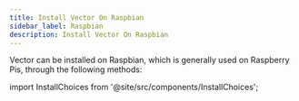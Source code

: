 ```yaml
---
title: Install Vector On Raspbian
sidebar_label: Raspbian
description: Install Vector On Raspbian
---
```


Vector can be installed on Raspbian, which is generally used on Raspberry Pis,
through the following methods:

import InstallChoices from '@site/src/components/InstallChoices';

<InstallChoices docker={true} os="Linux" packageManager="DPKG" />



